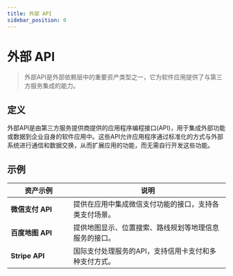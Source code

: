 ```yaml
---
title: 外部 API
sidebar_position: 0
---
```



# 外部 API

> 外部API是外部依赖层中的重要资产类型之一，它为软件应用提供了与第三方服务集成的能力。

## <b>定义</b>

外部API是由第三方服务提供商提供的应用程序编程接口(API)，用于集成外部功能或数据到企业自身的软件应用中。这些API允许应用程序通过标准化的方式与外部系统进行通信和数据交换，从而扩展应用的功能，而无需自行开发这些功能。

## <b>示例</b>

<table header_row="1">
<colgroup>
<col width="211"/>
<col width="606"/>
</colgroup>
<thead>
<tr><th><b>资产示例</b></th><th><b>说明</b></th></tr>
</thead>
<tbody>
<tr><td><b>微信支付 API</b></td><td>提供在应用中集成微信支付功能的接口，支持各类支付场景。</td></tr>
<tr><td><b>百度地图 API</b></td><td>提供地图显示、位置搜索、路线规划等地理信息服务的接口。</td></tr>
<tr><td><b>Stripe API</b></td><td>国际支付处理服务的API，支持信用卡支付和多种支付方式。</td></tr>
</tbody>
</table>

